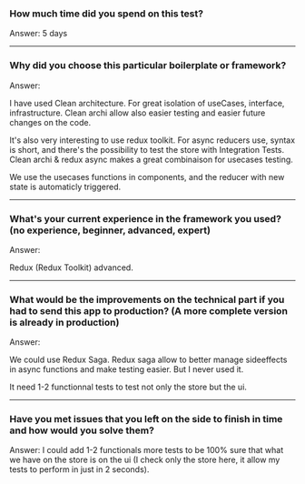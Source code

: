 ### How much time did you spend on this test?

Answer: 5 days

---

### Why did you choose this particular boilerplate or framework?

Answer:

I have used Clean architecture. For great isolation of useCases, interface, infrastructure. Clean archi allow also easier testing and easier future changes on the code.

It's also very interesting to use redux toolkit. For async reducers use, syntax is short, and there's the possibility to test the store with Integration Tests. Clean archi & redux async makes a great combinaison for usecases testing.

We use the usecases functions in components, and the reducer with new state is automaticly triggered.

---

### What's your current experience in the framework you used? (no experience, beginner, advanced, expert)

Answer:

Redux (Redux Toolkit) advanced.

---

### What would be the improvements on the technical part if you had to send this app to production? (A more complete version is already in production)

Answer:

We could use Redux Saga. Redux saga allow to better manage sideeffects in async functions and make testing easier. But I never used it.

It need 1-2 functionnal tests to test not only the store but the ui.

---

### Have you met issues that you left on the side to finish in time and how would you solve them?

Answer:
I could add 1-2 functionals more tests to be 100% sure that what we have on the store is on the ui (I check only the store here, it allow my tests to perform in just in 2 seconds).